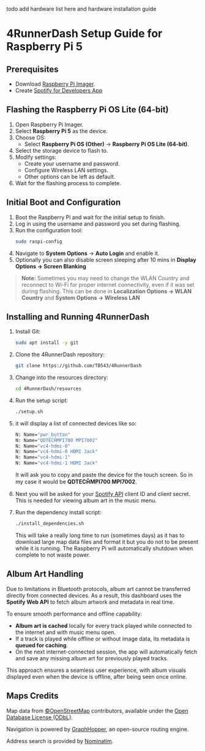todo add hardware list here and hardware installation guide 
# 4RunnerDash Setup Guide for Raspberry Pi 5

## Prerequisites
- Download [Raspberry Pi Imager](https://www.raspberrypi.com/software/).
- Create [Spotify for Developers App](https://developer.spotify.com/dashboard)

## Flashing the Raspberry Pi OS Lite (64-bit)
1. Open Raspberry Pi Imager.
2. Select **Raspberry Pi 5** as the device.
3. Choose OS:
   - Select **Raspberry Pi OS (Other)** -> **Raspberry Pi OS Lite (64-bit)**.
4. Select the storage device to flash to.
5. Modify settings:
   - Create your username and password.
   - Configure Wireless LAN settings.
   - Other options can be left as default.
6. Wait for the flashing process to complete.

## Initial Boot and Configuration
1. Boot the Raspberry Pi and wait for the initial setup to finish.
2. Log in using the username and password you set during flashing.
3. Run the configuration tool:
    ```bash
    sudo raspi-config
    ```
4. Navigate to **System Options** -> **Auto Login** and enable it.
5. Optionally you can also disable screen sleeping after 10 mins in **Display Options -> Screen Blanking**

> **Note:** Sometimes you may need to change the WLAN Country and reconnect to Wi-Fi for proper internet connectivity, even if it was set during flashing. This can be done in **Localization Options -> WLAN Country** and **System Options -> Wireless LAN**

## Installing and Running 4RunnerDash
1. Install Git:
    ```bash
    sudo apt install -y git
    ```
2. Clone the 4RunnerDash repository:
    ```bash
    git clone https://github.com/TB543/4RunnerDash
    ```
3. Change into the resources directory:
    ```bash
    cd 4RunnerDash/resources
    ```
4. Run the setup script:
    ```bash
    ./setup.sh
    ```
5. it will display a list of connected devices like so:
    ```bash
    N: Name="pwr_button"
    N: Name="QDTECH̐MPI700 MPI7002"
    N: Name="vc4-hdmi-0"
    N: Name="vc4-hdmi-0 HDMI Jack"
    N: Name="vc4-hdmi-1"
    N: Name="vc4-hdmi-1 HDMI Jack"
    ```
    It will ask you to copy and paste the device for the touch screen. So in my case it would be **QDTECH̐MPI700 MPI7002**.

6. Next you will be asked for your [Spotify API](https://developer.spotify.com/dashboard) client ID and client secret. This is needed for viewing album art in the music menu.

7. Run the dependency install script:
    ```bash
    ./install_dependencies.sh
    ```
    This will take a really long time to run (sometimes days) as it has to download large map data files and format it but you do not to be present while it is running. The Raspberry Pi will automatically shutdown when complete to not waste power.


## Album Art Handling

Due to limitations in Bluetooth protocols, album art cannot be transferred directly from connected devices. As a result, this dashboard uses the **Spotify Web API** to fetch album artwork and metadata in real time.

To ensure smooth performance and offline capability:

- **Album art is cached** locally for every track played while connected to the internet and with music menu open.
- If a track is played while offline or without image data, its metadata is **queued for caching**.
- On the next internet-connected session, the app will automatically fetch and save any missing album art for previously played tracks.

This approach ensures a seamless user experience, with album visuals displayed even when the device is offline, after being seen once online.


## Maps Credits

Map data from [©OpenStreetMap](https://www.openstreetmap.org/) contributors, available under the [Open Database License (ODbL)](https://opendatacommons.org/licenses/odbl/1-0/).

Navigation is powered by [GraphHopper](https://www.graphhopper.com/), an open-source routing engine.

Address search is provided by [Nominatim](https://nominatim.org/).
